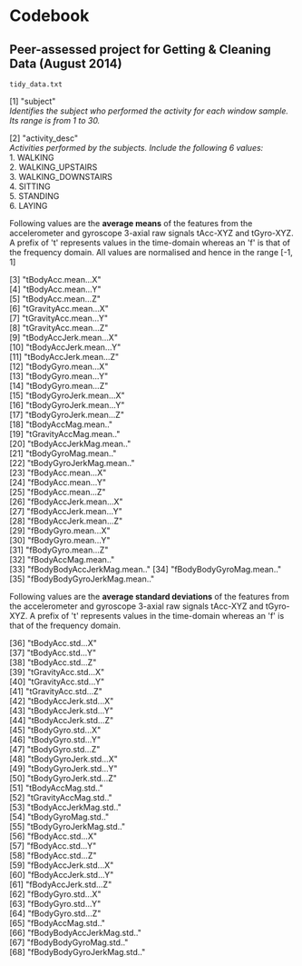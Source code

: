 **Codebook**  
================================================
Peer-assessed project for Getting & Cleaning Data (August 2014)  
--------------------------------------------------------------------------------

`tidy_data.txt`

 [1] "subject"                    
 *Identifies the subject who performed the activity for each window sample. Its range is from 1 to 30.*  
 
 [2] "activity_desc"              
 *Activities performed by the subjects. Include the following 6 values:*  
	1. WALKING  
	2. WALKING_UPSTAIRS  
	3. WALKING_DOWNSTAIRS  
	4. SITTING  
	5. STANDING  
	6. LAYING  
	
Following values are the **average means** of the features from the accelerometer and gyroscope 3-axial raw signals tAcc-XYZ and tGyro-XYZ. A prefix of 't' represents values in the time-domain whereas an 'f' is that of the frequency domain. All values are normalised and hence in the range [-1, 1]


 [3] "tBodyAcc.mean...X"          
 [4] "tBodyAcc.mean...Y"          
 [5] "tBodyAcc.mean...Z"          
 [6] "tGravityAcc.mean...X"       
 [7] "tGravityAcc.mean...Y"       
 [8] "tGravityAcc.mean...Z"       
 [9] "tBodyAccJerk.mean...X"      
[10] "tBodyAccJerk.mean...Y"      
[11] "tBodyAccJerk.mean...Z"      
[12] "tBodyGyro.mean...X"         
[13] "tBodyGyro.mean...Y"         
[14] "tBodyGyro.mean...Z"         
[15] "tBodyGyroJerk.mean...X"     
[16] "tBodyGyroJerk.mean...Y"     
[17] "tBodyGyroJerk.mean...Z"     
[18] "tBodyAccMag.mean.."         
[19] "tGravityAccMag.mean.."      
[20] "tBodyAccJerkMag.mean.."     
[21] "tBodyGyroMag.mean.."        
[22] "tBodyGyroJerkMag.mean.."    
[23] "fBodyAcc.mean...X"          
[24] "fBodyAcc.mean...Y"          
[25] "fBodyAcc.mean...Z"          
[26] "fBodyAccJerk.mean...X"      
[27] "fBodyAccJerk.mean...Y"      
[28] "fBodyAccJerk.mean...Z"      
[29] "fBodyGyro.mean...X"         
[30] "fBodyGyro.mean...Y"         
[31] "fBodyGyro.mean...Z"         
[32] "fBodyAccMag.mean.."         
[33] "fBodyBodyAccJerkMag.mean.." 
[34] "fBodyBodyGyroMag.mean.."    
[35] "fBodyBodyGyroJerkMag.mean.."

Following values are the **average standard deviations** of the features from the accelerometer and gyroscope 3-axial raw signals tAcc-XYZ and tGyro-XYZ. A prefix of 't' represents values in the time-domain whereas an 'f' is that of the frequency domain.


[36] "tBodyAcc.std...X"           
[37] "tBodyAcc.std...Y"           
[38] "tBodyAcc.std...Z"           
[39] "tGravityAcc.std...X"        
[40] "tGravityAcc.std...Y"        
[41] "tGravityAcc.std...Z"        
[42] "tBodyAccJerk.std...X"       
[43] "tBodyAccJerk.std...Y"       
[44] "tBodyAccJerk.std...Z"       
[45] "tBodyGyro.std...X"          
[46] "tBodyGyro.std...Y"          
[47] "tBodyGyro.std...Z"          
[48] "tBodyGyroJerk.std...X"      
[49] "tBodyGyroJerk.std...Y"      
[50] "tBodyGyroJerk.std...Z"      
[51] "tBodyAccMag.std.."          
[52] "tGravityAccMag.std.."       
[53] "tBodyAccJerkMag.std.."      
[54] "tBodyGyroMag.std.."         
[55] "tBodyGyroJerkMag.std.."     
[56] "fBodyAcc.std...X"           
[57] "fBodyAcc.std...Y"           
[58] "fBodyAcc.std...Z"           
[59] "fBodyAccJerk.std...X"       
[60] "fBodyAccJerk.std...Y"       
[61] "fBodyAccJerk.std...Z"       
[62] "fBodyGyro.std...X"          
[63] "fBodyGyro.std...Y"          
[64] "fBodyGyro.std...Z"          
[65] "fBodyAccMag.std.."          
[66] "fBodyBodyAccJerkMag.std.."  
[67] "fBodyBodyGyroMag.std.."     
[68] "fBodyBodyGyroJerkMag.std.." 

